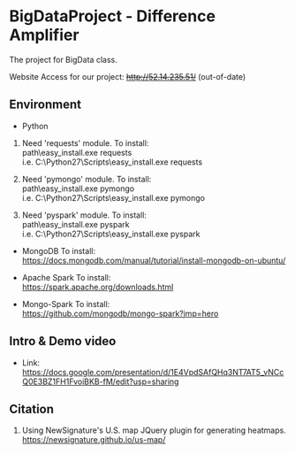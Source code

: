 # BigDataProject - Difference Amplifier
The project for BigData class. 

Website Access for our project:
~~http://52.14.235.51/~~ (out-of-date)

## Environment
* Python
 1. Need 'requests' module. To install: <br />
    path\easy_install.exe requests <br />
    i.e. C:\Python27\Scripts\easy_install.exe requests <br />

 2. Need 'pymongo' module. To install: <br />
    path\easy_install.exe pymongo <br />
    i.e. C:\Python27\Scripts\easy_install.exe pymongo <br />

 3. Need 'pyspark' module. To install: <br />
    path\easy_install.exe pyspark <br />
    i.e. C:\Python27\Scripts\easy_install.exe pyspark <br />

* MongoDB
  To install: <br />
  https://docs.mongodb.com/manual/tutorial/install-mongodb-on-ubuntu/

* Apache Spark
  To install: <br />
  https://spark.apache.org/downloads.html
  
* Mongo-Spark
  To install: <br />
  https://github.com/mongodb/mongo-spark?jmp=hero

## Intro & Demo video
* Link:
 https://docs.google.com/presentation/d/1E4VpdSAfQHq3NT7AT5_vNCcQ0E3BZ1FH1FvoiBKB-fM/edit?usp=sharing

## Citation
 1. Using NewSignature's U.S. map JQuery plugin for generating heatmaps.
    https://newsignature.github.io/us-map/

